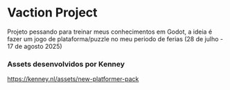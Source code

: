 # Vaction Project
Projeto pessando para treinar meus conhecimentos em Godot, a ideia é fazer um jogo de plataforma/puzzle no meu periodo de ferias (28 de julho - 17 de agosto 2025)


### Assets desenvolvidos por Kenney
https://kenney.nl/assets/new-platformer-pack
